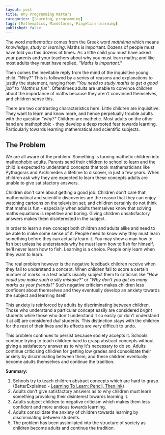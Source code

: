 ```yaml
---
layout: post
title: Why Programming Matters
categories: [learning, programming]
tags: [Mathematics, Mindstorms, Piagetian learning]
published: false
---
```

The word _mathematics_ comes from the Greek word _máthēma_ which means _knowledge_, _study_ or _learning_. Maths is important. Dozens of people must have told you this dozens of times. As a little child you must have asked your parents and your teachers about why you must learn maths; and like most adults they must have replied, _"Maths is important."_

Then comes the inevitable reply from the mind of the inquisitive young child, _"Why?"_ This is followed by a series of reasons and explanations to justify the statement, ranging from _"You need to study maths to get a good job"_ to _"Maths is fun"_. Oftentimes adults are unable to convince children about the importance of maths because they aren't convinced themselves, and children sense this.

There are two contrasting characteristics here. Little children are inquisitive. They want to learn and know more, and hence perpetually trouble adults with the question _"why?"_ Children are mathetic. Most adults on the other hand are mathophobic - they develop a deep rooted fear towards learning. Particularly towards learning mathematical and scientific subjects.

## The Problem ##

We are all aware of the problem. Something is turning mathetic children into mathophobic adults. Parents send their children to school to learn and the child is expected to understand concepts that took mathematicians like Pythagoras and Archimedes a lifetime to discover, in just a few years. When children ask why they are expected to learn these concepts adults are unable to give satisfactory answers.

Children don't care about getting a good job. Children don't care that mathematical and scientific discoveries are the reason that they can enjoy watching cartoons on the television set; and children certainly do not think that maths is fun - especially when adults themselves know that solving maths equations is repetitive and boring. Giving children unsatisfactory answers makes them disinterested in the subject.

In order to learn a new concept both children and adults alike and need to be able to make some sense of it. People need to know why they must learn something before they can actually learn it. You may show a man how to fish but unless he understands why he must learn how to fish for himself, he'll never learn how to fish. Learning is a choice. People only learn when they want to learn.

The real problem however is the negative feedback children receive when they fail to understand a concept. When children fail to score a certain number of marks in a test adults usually subject them to criticism like _"How could you make such a silly mistake?"_  or _"Why don't you get as many marks as your friends?"_ Such negative criticism makes children less confident about themselves and they eventually develop an anxiety towards the subject and learning itself.

This anxiety is reinforced by adults by discriminating between children. Those who understand a particular concept easily are considered _bright_ students while those who don't understand it so easily (or don't understand it at all) are considered _dull_ students. This distinction stays with the children for the rest of their lives and its effects are very difficult to undo.

This problem continues to persist because society accepts it. Schools continue trying to teach children hard to grasp abstract concepts without giving a satisfactory answer as to why it's necessary to do so. Adults continue criticising children for getting low grades and consolidate their anxiety by discrminating between them; and these children eventually become adults themselves and continue the tradition.

__Summary:__

1. Schools try to teach children abstract concepts which are hard to grasp. (BetterExplained - [Learning To Learn: Pencil, Then Ink](http://betterexplained.com/articles/learning-to-learn-pencil-then-ink/ "Learning To Learn: Pencil, Then Ink | BetterExplained"))
2. Adults don't give satisfactory answers as to why children must learn something provoking their disinterest towards learning it.
3. Adults subject children to negative criticism which makes them less confident and more anxious towards learning.
4. Adults consolidate the anxiety of children towards learning by discriminating between students.
5. The problem has been assimilated into the structure of society as children become adults and continue the tradition.
